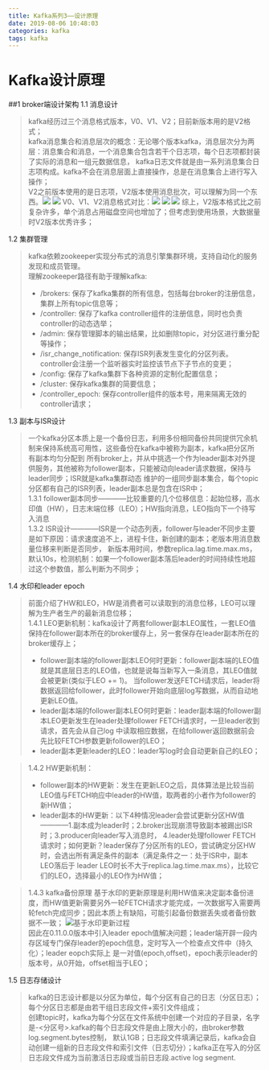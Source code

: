 ```yaml
---
title: Kafka系列3——设计原理
date: 2019-08-06 10:48:03
categories: kafka
tags: kafka
---
```


# Kafka设计原理
##1 broker端设计架构
1.1 消息设计
> kafka经历过三个消息格式版本，V0、V1、V2；目前新版本用的是V2格式；<br>
> kafka消息集合和消息层次的概念：无论哪个版本kafka，消息层次分为两层：消息集合和消息，一个消息集合包含若干个日志项，每个日志项都封装了实际的消息和一组元数据信息，
kafka日志文件就是由一系列消息集合日志项构成。kafka不会在消息层面上直接操作，总是在消息集合上进行写入操作；<br>
> V2之前版本使用的是日志项，V2版本使用消息批次，可以理解为同一个东西。![](/images/Kafka_3.png) ![](/images/Kafka_4.png)
> V0、V1、V2消息格式对比：![](/images/Kafka_5.png) ![](/images/Kafka_6.png) ![](/images/Kafka_7.png)
> 综上，V2版本格式比之前复杂许多，单个消息占用磁盘空间也增加了；但考虑到使用场景，大数据量时V2版本优秀许多；

1.2 集群管理
> kafka依赖zookeeper实现分布式的消息引擎集群环境，支持自动化的服务发现和成员管理。<br>
> 理解zookeeper路径有助于理解kafka:
>* /brokers: 保存了kafka集群的所有信息，包括每台broker的注册信息，集群上所有topic信息等；
>* /controller: 保存了kafka controller组件的注册信息，同时也负责controller的动态选举；
>* /admin: 保存管理脚本的输出结果，比如删除topic，对分区进行重分配等操作；
>* /isr_change_notification: 保存ISR列表发生变化的分区列表。controller会注册一个监听器实时监控该节点下子节点的变更；
>* /config: 保存了kafka集群下各种资源的定制化配置信息；
>* /cluster: 保存kafka集群的简要信息；
>* /controller_epoch: 保存controller组件的版本号，用来隔离无效的controller请求；

1.3 副本与ISR设计
> 一个kafka分区本质上是一个备份日志，利用多份相同备份共同提供冗余机制来保持系统高可用性，这些备份在kafka中被称为副本，kafka把分区所有副本均匀分配到
所有broker上，并从中挑选一个作为leader副本对外提供服务，其他被称为follower副本，只能被动向leader请求数据，保持与leader同步；ISR就是kafka集群动态
维护的一组同步副本集合，每个topic分区都有自己的ISR列表，leader副本总是包含在ISR中；<br>
> 1.3.1 follower副本同步————比较重要的几个位移信息：起始位移，高水印值（HW），日志末端位移（LEO）；HW指向消息，LEO指向下一个待写入消息<br>
> 1.3.2 ISR设计————ISR是一个动态列表，follower与leader不同步主要是如下原因：请求速度追不上，进程卡住，新创建的副本；老版本用消息数量位移来判断是否同步，
新版本用时间，参数replica.lag.time.max.ms，默认10s，检测机制：如果一个follower副本落后leader的时间持续性地超过这个参数值，那么判断为不同步；

1.4 水印和leader epoch
> 前面介绍了HW和LEO，HW是消费者可以读取到的消息位移，LEO可以理解为生产者生产的最新消息位移；<br>
> 1.4.1 LEO更新机制：kafka设计了两套follower副本LEO属性，一套LEO值保持在follower副本所在的broker缓存上，另一套保存在leader副本所在的broker缓存上；
>* follower副本端的follower副本LEO何时更新：follower副本端的LEO值就是其底层日志的LEO值，也就是说每当新写入一条消息，其LEO值就会被更新(类似于LEO += 1)。
当follower发送FETCH请求后，leader将数据返回给follower，此时follower开始向底层log写数据，从而自动地更新LEO值。
>* leader副本端的follower副本LEO何时更新：leader副本端的follower副本LEO更新发生在leader处理follower FETCH请求时，一旦leader收到请求，首先会从自己log
中读取相应数据，在给follower返回数据前会先比较FETCH参数更新follower的LEO；
>* leader副本更新leader的LEO：leader写log时会自动更新自己的LEO；

> 1.4.2 HW更新机制：
>* follower副本的HW更新：发生在更新LEO之后，具体算法是比较当前LEO值与FETCH响应中leader的HW值，取两者的小者作为follower的新HW值；
>* leader副本的HW更新：以下4种情况leader会尝试更新分区HW值————1.副本成为leader时；2.broker出现崩溃导致副本被踢出ISR时；3.producer向leader写入消息时，
4.leader处理follower FETCH请求时；如何更新？leader保存了分区所有的LEO，尝试确定分区HW时，会选出所有满足条件的副本（满足条件之一：处于ISR中，副本LEO落后于
leader LEO时长不大于replica.lag.time.max.ms），比较它们的LEO，选择最小的LEO作为HW值；

> 1.4.3 kafka备份原理
基于水印的更新原理是利用HW值来决定副本备份进度，而HW值更新需要另外一轮FETCH请求才能完成，一次数据写入需要两轮fetch完成同步；因此本质上有缺陷，可能引起备份数据丢失或者备份数据不一致；
![基于水印更新过程](/images/Kafka_8.png)                            
>因此在0.11.0.0版本中引入leader epoch值解决问题；leader端开辟一段内存区域专门保存leader的epoch信息，定时写入一个检查点文件中（持久化）；leader eopch实际上
是一对值(epoch,offset)，epoch表示leader的版本号，从0开始，offset相当于LEO；

1.5 日志存储设计
> kafka的日志设计都是以分区为单位，每个分区有自己的日志（分区日志）；每个分区日志都是由若干组日志段文件+索引文件组成；<br>
> 创建topic时，kafka为每个分区在文件系统中创建一个对应的子目录，名字是<topic>-<分区号>.kafka的每个日志段文件是由上限大小的，由broker参数log.segment.bytes控制，
默认1GB；日志段文件填满记录后，kafka会自动创建一组新的日志段文件和索引文件（日志切分）；kafka正在写入的分区日志段文件成为当前激活日志段或当前日志段.active log segment.
